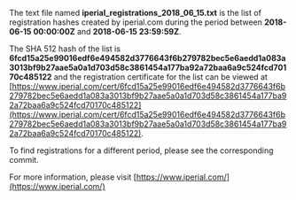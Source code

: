 The text file named **iperial_registrations_2018_06_15.txt** is the list of registration hashes created by iperial.com during the period between **2018-06-15 00:00:00Z** and **2018-06-15 23:59:59Z**.

The SHA 512 hash of the list is **6fcd15a25e99016edf6e494582d3776643f6b279782bec5e6aedd1a083a3013bf9b27aae5a0a1d703d58c3861454a177ba92a72baa6a9c524fcd70170c485122** and the registration certificate for the list can be viewed at [https://www.iperial.com/cert/6fcd15a25e99016edf6e494582d3776643f6b279782bec5e6aedd1a083a3013bf9b27aae5a0a1d703d58c3861454a177ba92a72baa6a9c524fcd70170c485122](https://www.iperial.com/cert/6fcd15a25e99016edf6e494582d3776643f6b279782bec5e6aedd1a083a3013bf9b27aae5a0a1d703d58c3861454a177ba92a72baa6a9c524fcd70170c485122).

To find registrations for a different period, please see the corresponding commit.

For more information, please visit [https://www.iperial.com/](https://www.iperial.com/)

